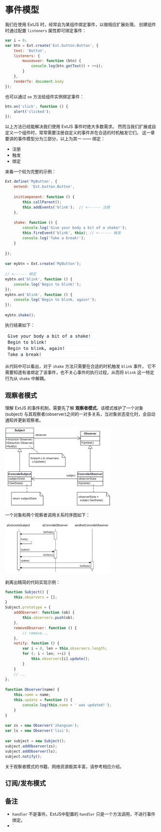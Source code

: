 # 事件模型

我们在使用 ExtJS 时，经常会为某组件绑定事件，以做相应扩展处理。
创建组件时通过配置 `listeners` 属性即可绑定事件：

```js
var i = 0;
var btn = Ext.create('Ext.button.Button', {
	text: 'Button',
	listeners: {
		mouseover: function (btn) {
			console.log(btn.getText() + ++i);
		}
	},
	renderTo: document.body
});
```

也可以通过 `on` 方法给组件实例绑定事件：

```js
btn.on('click', function () {
	alert('clicked');
});
```

以上方法已经能解决我们使用 ExtJS 事件时绝大多数需求。
然而当我们扩展或自定义一个组件时，常常需要注册自定义的事件并在合适的时机触发它们。
这一章要讲的事件模型分为三部分，以上为其一 —— 绑定：

* 注册
* 触发
* 绑定

来看一个较为完整的示例：

```js
Ext.define('MyButton', {
    extend: 'Ext.button.Button',

    initComponent: function () {
        this.callParent();
        this.addEvents('blink');  // <------ 注册
    },

    shake: function () {
        console.log('Give your body a bit of a shake!');
        this.fireEvent('blink', this); // <------ 触发
        console.log('Take a break!');
    }

});

var mybtn = Ext.create('MyButton');

// <------ 绑定
mybtn.on('blink', function () {
    console.log('Begin to blink!');
});
mybtn.on('blink', function () {
    console.log('Begin to blink, again!');
});

mybtn.shake();
```

执行结果如下：

<img src="img/event_01.png" width=300/>

从代码中可以看出，对于 `shake` 方法只需要在合适的时机触发 `blink` 事件，
它不需要知道有谁绑定了该事件，也不关心事件的执行过程，从而将 `blink`
这一特定行为从 `shake` 中解耦。


## 观察者模式

理解 ExtJS 的事件机制，需要先了解 **观察者模式**。该模式维护了一个对象(subject)
与其观察者(observer)之间的一对多关系，当对象状态变化时，会自动通知并更新观察者。

<img src="img/event_02.gif" width=350/>

一个对象和两个观察者调用关系时序图如下：

<img src="img/event_03.gif" width=350/>

剥离出精简的代码实现示例：

```js
function Subject() {
	this.observers = [];
}
Subject.prototype = {
    addObserver: function (ob) {
    	this.observers.push(ob);
    },
    removeObserver: function () {
    	// remove...
    },
    notify: function () {
    	var i = 0, len = this.observers.length;
    	for (; i < len; ++i) {
    		this.observers[i].update();
    	}
    }
    // ...
};

function Observer(name) {
	this.name = name;
	this.update = function () {
		console.log(this.name + ' was updated!');
	}
}

var zs = new Observer('zhangsan');
var ls = new Observer('lisi');

var subject = new Subject();
subject.addObserver(zs);
subject.addObserver(ls);
subject.notify();
```

关于观察者模式的书籍、网络资源极其丰富，请参考相应介绍。


## 订阅/发布模式

## 备注

* `handler` 不是事件。ExtJS中配置的 `handler` 只是一个方法调用，不进行事件绑定。
* `

